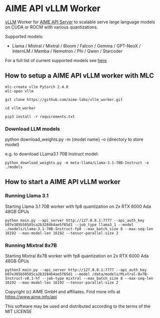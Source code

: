 # AIME API vLLM Worker

 [vLLM](https://docs.vllm.ai) Worker for [AIME API Server](https://github.com/aime-team/aime-api-server) to scalable serve large language models on CUDA or ROCM with various quantizations.

Supported models:

- Llama / Mistral /  Mixtral / Bloom / Falcon / Gemma / GPT-NeoX / InternLM / Mamba / Nemotron / Phi / Qwen / Starcoder

For a full list of current supported models see [here](https://docs.vllm.ai/en/latest/models/supported_models.html)


## How to setup a AIME API vLLM worker with MLC
```
mlc-create vllm Pytorch 2.4.0 
mlc-open vllm

git clone https://github.com/aime-labs/vllm_worker.git

cd vllm_worker

pip3 install -r requirements.txt
```

### Download LLM models

python download_weights.py -m {model name} -o {directory to store model}

e.g. to download LLama3.1 70B Instruct model:
```
python download_weights.py -m meta-llama/Llama-3.1-70B-Instruct -o ./models
```

## How to start a AIME API vLLM worker

### Running Llama 3.1

Starting Llama 3.1 70B worker with fp8 quantization on 2x RTX 6000 Ada 48GB GPUs
```
python main.py --api_server http://127.0.0.1:7777 --api_auth_key b07e305b50505ca2b3284b4ae5f65d1 --job_type llama3_1 --model ./models/Llama-3.1-70B-Instruct-fp8 --max_batch_size 8 --max-seq-len 16192 --max-model-len 16192 --tensor-parallel-size 2
```

### Running Mixtral 8x7B

Starting Mixtral 8x7B worker with fp8 quantization on 2x RTX 6000 Ada 48GB GPUs
```
python3 main.py --api_server http://127.0.0.1:7777 --api_auth_key b07e305b50505ca2b3284b4ae5f65d1 --model /data/models/Mixtral-8x7B-Instruct-v0.1-hf --job-type mixtral --max_batch_size 8 --max-seq-len 16192 --max-model-len 16192 --tensor-parallel-size 2
```


Copyright (c) AIME GmbH and affiliates. Find more info at https://www.aime.info/api

This software may be used and distributed according to the terms of the MIT LICENSE
